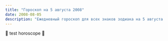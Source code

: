 ```yaml
---
title: "Гороскоп на 5 августа 2008"
date: 2008-08-05
description: "Ежедневный гороскоп для всех знаков зодиака на 5 августа 2008 года от Мадам Мистаро"
---
```


🌟 test horoscope 🌟